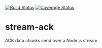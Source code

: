 [![Build Status](https://travis-ci.org/Takeafile/stream-ack.svg?branch=master)](https://travis-ci.org/Takeafile/stream-ack)
[![Coverage Status](https://coveralls.io/repos/github/Takeafile/stream-ack/badge.svg?branch=master)](https://coveralls.io/github/Takeafile/stream-ack?branch=master)

# stream-ack

ACK data chunks send over a Node.js stream
